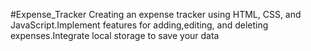 #Expense_Tracker 
Creating an expense tracker using HTML, CSS, and JavaScript.Implement features for adding,editing, and deleting expenses.Integrate local storage to save your data
